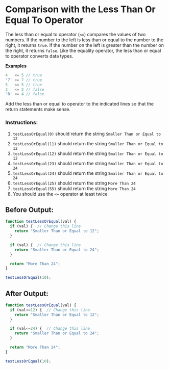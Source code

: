 # Comparison with the Less Than Or Equal To Operator

The less than or equal to operator (`<=`) compares the values of two numbers. If the number to the left is less than or equal to the number to the right, it returns `true`. If the number on the left is greater than the number on the right, it returns `false`. Like the equality operator, the less than or equal to operator converts data types.

**Examples**
```javascript
4   <= 5 // true
'7' <= 7 // true
5   <= 5 // true
3   <= 2 // false
'8' <= 4 // false
```

Add the less than or equal to operator to the indicated lines so that the return statements make sense.

### Instructions:
1. `testLessOrEqual(0)` should return the string `Smaller Than or Equal to 12`
2. `testLessOrEqual(11)` should return the string `Smaller Than or Equal to 12`
3. `testLessOrEqual(12)` should return the string `Smaller Than or Equal to 12`
4. `testLessOrEqual(23)` should return the string `Smaller Than or Equal to 24`
5. `testLessOrEqual(24)` should return the string `Smaller Than or Equal to 24`
6. `testLessOrEqual(25)` should return the string `More Than 24`
7. `testLessOrEqual(55)` should return the string `More Than 24`
8. You should use the `<=` operator at least twice

## Before Output:
```javascript
function testLessOrEqual(val) {
  if (val) {  // Change this line
    return "Smaller Than or Equal to 12";
  }

  if (val) {  // Change this line
    return "Smaller Than or Equal to 24";
  }

  return "More Than 24";
}

testLessOrEqual(10);
```

## After Output:
```javascript
function testLessOrEqual(val) {
  if (val<=12) {  // Change this line
    return "Smaller Than or Equal to 12";
  }

  if (val<=24) {  // Change this line
    return "Smaller Than or Equal to 24";
  }

  return "More Than 24";
}

testLessOrEqual(10);
```